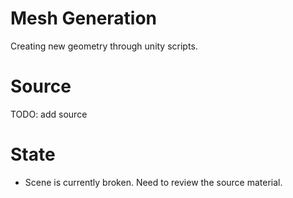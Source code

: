 # Mesh Generation

Creating new geometry through unity scripts.

# Source

TODO: add source

# State

- Scene is currently broken. Need to review the source material.